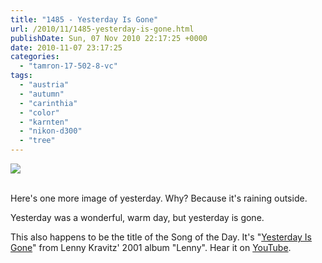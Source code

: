 ```yaml
---
title: "1485 - Yesterday Is Gone"
url: /2010/11/1485-yesterday-is-gone.html
publishDate: Sun, 07 Nov 2010 22:17:25 +0000
date: 2010-11-07 23:17:25
categories: 
  - "tamron-17-502-8-vc"
tags: 
  - "austria"
  - "autumn"
  - "carinthia"
  - "color"
  - "karnten"
  - "nikon-d300"
  - "tree"
---
```

<div class="container">
<div class="center"><a target="_blank" href="https://d25zfm9zpd7gm5.cloudfront.net/1200x1200/2010/20101106_152912_ps.jpg"><img src="https://d25zfm9zpd7gm5.cloudfront.net/0600x0600/2010/20101106_152912_ps.jpg" /></a></div>
</div>
<br />

Here's one more image of yesterday. Why? Because it's raining outside.

 Yesterday was a wonderful, warm day, but yesterday is gone.

This also happens to be the title of the Song of the Day. It's "<a target="_blank" href="http://www.lyricsmode.com/lyrics/l/lenny_kravitz/yesterday_is_gone.html">Yesterday Is Gone</a>" from Lenny Kravitz' 2001 album "Lenny". Hear it on <a target="_blank" href="http://www.youtube.com/watch?v=iw86aZCg86o">YouTube</a>.
